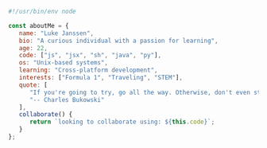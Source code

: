 <!--
**lukejans/lukejans** is a ✨ _special_ ✨ repository because its `README.md` (this file) appears on your GitHub profile.
-->
```JavaScript
#!/usr/bin/env node

const aboutMe = {
   name: "Luke Janssen",
   bio: "A curious individual with a passion for learning",
   age: 22,
   code: ["js", "jsx", "sh", "java", "py"],
   os: "Unix-based systems",
   learning: "Cross-platform development",
   interests: ["Formula 1", "Traveling", "STEM"],
   quote: [
      "If you're going to try, go all the way. Otherwise, don't even start...",
      "-- Charles Bukowski"
   ],
   collaborate() {
      return `looking to collaborate using: ${this.code}`;
   }
};
```
